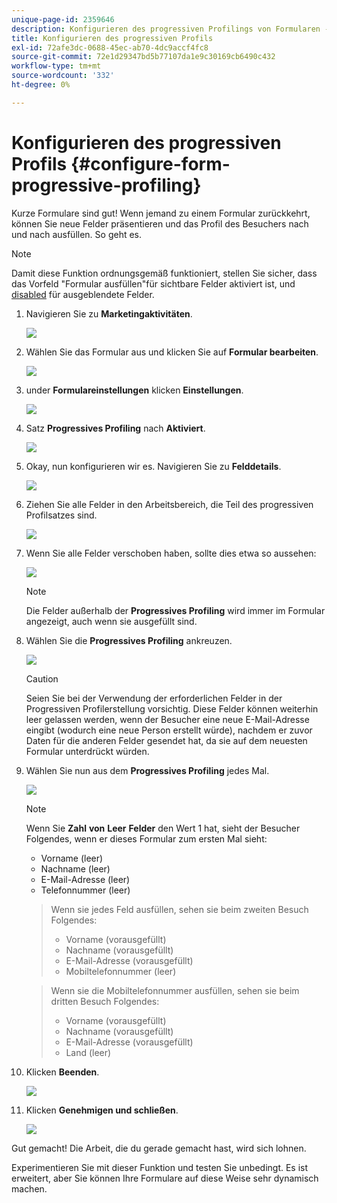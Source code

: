 ```yaml
---
unique-page-id: 2359646
description: Konfigurieren des progressiven Profilings von Formularen - Marketo Docs - Produktdokumentation
title: Konfigurieren des progressiven Profils
exl-id: 72afe3dc-0688-45ec-ab70-4dc9accf4fc8
source-git-commit: 72e1d29347bd5b77107da1e9c30169cb6490c432
workflow-type: tm+mt
source-wordcount: '332'
ht-degree: 0%

---
```


# Konfigurieren des progressiven Profils {#configure-form-progressive-profiling}

Kurze Formulare sind gut! Wenn jemand zu einem Formular zurückkehrt, können Sie neue Felder präsentieren und das Profil des Besuchers nach und nach ausfüllen. So geht es.

>[!NOTE]
>
>Damit diese Funktion ordnungsgemäß funktioniert, stellen Sie sicher, dass das Vorfeld &quot;Formular ausfüllen&quot;für sichtbare Felder aktiviert ist, und [disabled](/help/marketo/product-docs/demand-generation/forms/form-fields/disable-pre-fill-for-a-form-field.md) für ausgeblendete Felder.

1. Navigieren Sie zu **Marketingaktivitäten**.

   ![](assets/ma-1.png)

1. Wählen Sie das Formular aus und klicken Sie auf **Formular bearbeiten**.

   ![](assets/image2014-9-15-12-3a31-3a20.png)

1. under **Formulareinstellungen** klicken **Einstellungen**.

   ![](assets/image2014-9-15-12-3a31-3a29.png)

1. Satz **Progressives Profiling** nach **Aktiviert**.

   ![](assets/image2014-9-15-12-3a31-3a47.png)

1. Okay, nun konfigurieren wir es. Navigieren Sie zu **Felddetails**.

   ![](assets/image2014-9-15-12-3a31-3a55.png)

1. Ziehen Sie alle Felder in den Arbeitsbereich, die Teil des progressiven Profilsatzes sind.

   ![](assets/image2014-9-15-12-3a32-3a3.png)

1. Wenn Sie alle Felder verschoben haben, sollte dies etwa so aussehen:

   ![](assets/image2014-9-15-12-3a32-3a12.png)

   >[!NOTE]
   >
   >Die Felder außerhalb der **Progressives Profiling** wird immer im Formular angezeigt, auch wenn sie ausgefüllt sind.

1. Wählen Sie die **Progressives Profiling** ankreuzen.

   ![](assets/image2014-9-15-12-3a32-3a19.png)

   >[!CAUTION]
   >
   >Seien Sie bei der Verwendung der erforderlichen Felder in der Progressiven Profilerstellung vorsichtig. Diese Felder können weiterhin leer gelassen werden, wenn der Besucher eine neue E-Mail-Adresse eingibt (wodurch eine neue Person erstellt würde), nachdem er zuvor Daten für die anderen Felder gesendet hat, da sie auf dem neuesten Formular unterdrückt würden.

1. Wählen Sie nun aus dem **Progressives Profiling** jedes Mal.

   ![](assets/image2014-9-15-12-3a32-3a26.png)

   >[!NOTE]
   >
   >Wenn Sie **Zahl** **von** **Leer** **Felder** den Wert 1 hat, sieht der Besucher Folgendes, wenn er dieses Formular zum ersten Mal sieht:
   >
   >* Vorname (leer)
   >* Nachname (leer)
   >* E-Mail-Adresse (leer)
   >* Telefonnummer (leer)

   >
   >Wenn sie jedes Feld ausfüllen, sehen sie beim zweiten Besuch Folgendes:
   >
   >* Vorname (vorausgefüllt)
   >* Nachname (vorausgefüllt)
   >* E-Mail-Adresse (vorausgefüllt)
   >* Mobiltelefonnummer (leer)

   >
   >Wenn sie die Mobiltelefonnummer ausfüllen, sehen sie beim dritten Besuch Folgendes:
   >
   >* Vorname (vorausgefüllt)
   >* Nachname (vorausgefüllt)
   >* E-Mail-Adresse (vorausgefüllt)
   >* Land (leer)


1. Klicken **Beenden**.

   ![](assets/image2014-9-15-12-3a33-3a35.png)

1. Klicken **Genehmigen und schließen**.

   ![](assets/image2014-9-15-12-3a33-3a45.png)

Gut gemacht! Die Arbeit, die du gerade gemacht hast, wird sich lohnen.

Experimentieren Sie mit dieser Funktion und testen Sie unbedingt. Es ist erweitert, aber Sie können Ihre Formulare auf diese Weise sehr dynamisch machen.
